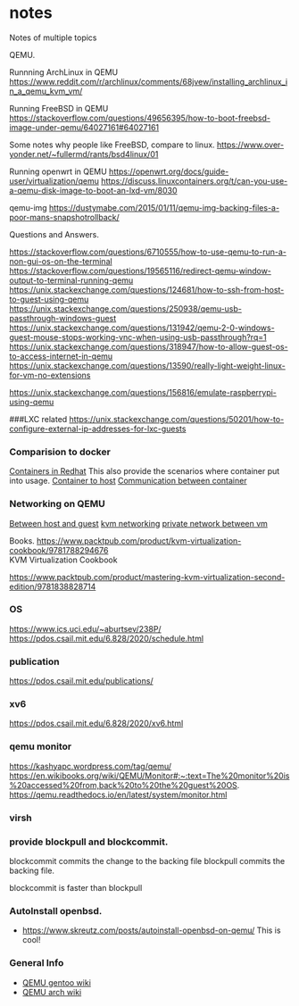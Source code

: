 # notes
Notes of multiple topics

QEMU.

Runnning ArchLinux in QEMU
https://www.reddit.com/r/archlinux/comments/68jvew/installing_archlinux_in_a_qemu_kvm_vm/

Running FreeBSD in QEMU 
https://stackoverflow.com/questions/49656395/how-to-boot-freebsd-image-under-qemu/64027161#64027161

Some notes why people like FreeBSD, compare to linux.
https://www.over-yonder.net/~fullermd/rants/bsd4linux/01

Running openwrt in QEMU
https://openwrt.org/docs/guide-user/virtualization/qemu
https://discuss.linuxcontainers.org/t/can-you-use-a-qemu-disk-image-to-boot-an-lxd-vm/8030

qemu-img
https://dustymabe.com/2015/01/11/qemu-img-backing-files-a-poor-mans-snapshotrollback/


Questions and Answers.

https://stackoverflow.com/questions/6710555/how-to-use-qemu-to-run-a-non-gui-os-on-the-terminal
https://stackoverflow.com/questions/19565116/redirect-qemu-window-output-to-terminal-running-qemu
https://unix.stackexchange.com/questions/124681/how-to-ssh-from-host-to-guest-using-qemu
https://unix.stackexchange.com/questions/250938/qemu-usb-passthrough-windows-guest
https://unix.stackexchange.com/questions/131942/qemu-2-0-windows-guest-mouse-stops-working-vnc-when-using-usb-passthrough?rq=1
https://unix.stackexchange.com/questions/318947/how-to-allow-guest-os-to-access-internet-in-qemu
https://unix.stackexchange.com/questions/13590/really-light-weight-linux-for-vm-no-extensions

https://unix.stackexchange.com/questions/156816/emulate-raspberrypi-using-qemu


###LXC related
https://unix.stackexchange.com/questions/50201/how-to-configure-external-ip-addresses-for-lxc-guests

### Comparision to docker
[Containers in Redhat](https://access.redhat.com/documentation/en-us/red_hat_enterprise_linux/8/html/building_running_and_managing_containers/index) This also provide the scenarios where container put into usage.
[Container to host](https://sophilabs.com/blog/communication-between-containers-and-host-machine)
[Communication between container](https://docs.oracle.com/cd/E37670_01/E75728/html/section_rsr_p2z_fp.html)


### Networking on QEMU
[Between host and guest](https://access.redhat.com/documentation/en-us/red_hat_enterprise_linux/6/html/virtualization_administration_guide/sect-qemu_guest_agent-set_up_communication_between_guest_agent_and_host)
[kvm networking](https://www.linux-kvm.org/page/Networking)
[private network between vm](https://serverfault.com/questions/383208/creating-a-private-network-for-two-vms)


Books.
https://www.packtpub.com/product/kvm-virtualization-cookbook/9781788294676  
KVM Virtualization Cookbook

https://www.packtpub.com/product/mastering-kvm-virtualization-second-edition/9781838828714

### OS
https://www.ics.uci.edu/~aburtsev/238P/
https://pdos.csail.mit.edu/6.828/2020/schedule.html

### publication
https://pdos.csail.mit.edu/publications/


### xv6
https://pdos.csail.mit.edu/6.828/2020/xv6.html

### qemu monitor
https://kashyapc.wordpress.com/tag/qemu/
https://en.wikibooks.org/wiki/QEMU/Monitor#:~:text=The%20monitor%20is%20accessed%20from,back%20to%20the%20guest%20OS.
https://qemu.readthedocs.io/en/latest/system/monitor.html


### virsh
### provide blockpull and blockcommit.
blockcommit commits the change to the backing file
blockpull commits the backing file.

blockcommit is faster than blockpull


### AutoInstall openbsd.
* https://www.skreutz.com/posts/autoinstall-openbsd-on-qemu/  This is cool!


### General Info
* [QEMU gentoo wiki](https://wiki.gentoo.org/wiki/QEMU/Options#Hard_drive)
* [QEMU arch wiki](https://wiki.archlinux.org/title/QEMU#Creating_a_hard_disk_image)
